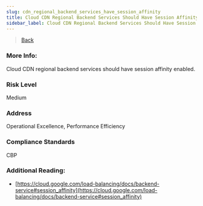 ```yaml
---
slug: cdn_regional_backend_services_have_session_affinity
title: Cloud CDN Regional Backend Services Should Have Session Affinity
sidebar_label: Cloud CDN Regional Backend Services Should Have Session Affinity
---
```

> [Back](../../gcpcdnmonitoring)

### More Info:
Cloud CDN regional backend services should have session affinity enabled.

### Risk Level
Medium

### Address
Operational Excellence, Performance Efficiency

### Compliance Standards
CBP

### Additional Reading:
- [https://cloud.google.com/load-balancing/docs/backend-service#session_affinity](https://cloud.google.com/load-balancing/docs/backend-service#session_affinity) 
